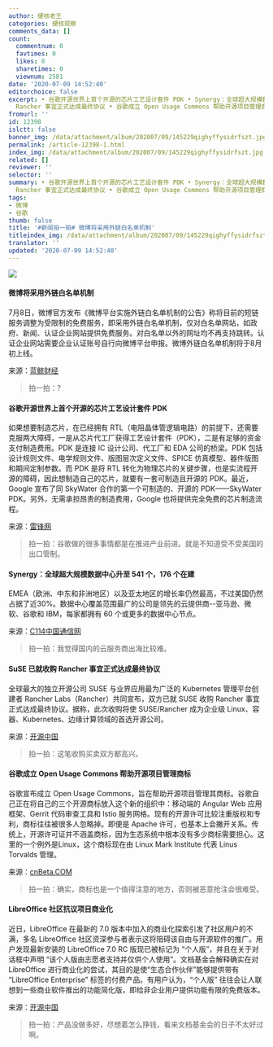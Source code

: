 ```yaml
---
author: 硬核老王
categories: 硬核观察
comments_data: []
count:
  commentnum: 0
  favtimes: 0
  likes: 0
  sharetimes: 0
  viewnum: 2581
date: '2020-07-09 14:52:40'
editorchoice: false
excerpt: • 谷歌开源世界上首个开源的芯片工艺设计套件 PDK • Synergy：全球超大规模数据中心升至 541 个，176 个在建 • SuSE 已就收购
  Rancher 事宜正式达成最终协议 • 谷歌成立 Open Usage Commons 帮助开源项目管理商标 • • LibreOffice 社区抗议项目商业化
fromurl: ''
id: 12398
islctt: false
banner_img: /data/attachment/album/202007/09/145229qighyffysidrfszt.jpg
permalink: /article-12398-1.html
index_img: /data/attachment/album/202007/09/145229qighyffysidrfszt.jpg
related: []
reviewer: ''
selector: ''
summary: • 谷歌开源世界上首个开源的芯片工艺设计套件 PDK • Synergy：全球超大规模数据中心升至 541 个，176 个在建 • SuSE 已就收购
  Rancher 事宜正式达成最终协议 • 谷歌成立 Open Usage Commons 帮助开源项目管理商标 • • LibreOffice 社区抗议项目商业化
tags:
- 微博
- 谷歌
thumb: false
title: '#新闻拍一拍# 微博将采用外链白名单机制'
titleindex_img: /data/attachment/album/202007/09/145229qighyffysidrfszt.jpg
translator: ''
updated: '2020-07-09 14:52:40'
---
```


![](/data/attachment/album/202007/09/145229qighyffysidrfszt.jpg)


#### 微博将采用外链白名单机制


7月8日，微博官方发布《微博平台实施外链白名单机制的公告》称将目前的短链服务调整为受限制的免费服务，即采用外链白名单机制，仅对白名单网站，如政府、新闻、认证企业网站提供免费服务。对白名单以外的网址均不再支持跳转。认证企业网站需要企业认证账号自行向微博平台申报。微博外链白名单机制将于8月初上线。


来源：[蓝鲸财经](https://www.cnbeta.com/articles/tech/1000675.htm)



> 
> 拍一拍：?
> 
> 
> 


#### 谷歌开源世界上首个开源的芯片工艺设计套件 PDK


如果想要制造芯片，在已经拥有 RTL（电阻晶体管逻辑电路）的前提下，还需要克服两大障碍，一是从芯片代工厂获得工艺设计套件（PDK），二是有足够的资金支付制造费用。PDK 是连接 IC 设计公司、代工厂和 EDA 公司的桥梁。PDK 包括设计规则文件、电学规则文件、版图层次定义文件、SPICE 仿真模型、器件版图和期间定制参数。而 PDK 是将 RTL 转化为物理芯片的关键步骤，也是实流程开源的障碍，因此想制造自己的芯片，就要有一套可制造且开源的 PDK。最近，Google 宣布了同 SkyWater 合作的第一个可制造的、开源的 PDK——SkyWater PDK。另外，无需承担昂贵的制造费用，Google 也将提供完全免费的芯片制造流程。


来源：[雷锋网](https://www.cnbeta.com/articles/tech/1000777.htm)



> 
> 拍一拍：谷歌做的很多事情都是在推进产业前进。就是不知道受不受美国的出口管制。 
> 
> 
> 


#### Synergy：全球超大规模数据中心升至 541 个，176 个在建


EMEA（欧洲、中东和非洲地区）以及亚太地区的增长率仍然最高，不过美国仍然占据了近30%。数据中心覆盖范围最广的公司是领先的云提供商--亚马逊、微软、谷歌和 IBM，每家都拥有 60 个或更多的数据中心节点。


来源：[C114中国通信网](https://www.cnbeta.com/articles/tech/1000659.htm)



> 
> 拍一拍：我觉得国内的云服务商出海比较难。
> 
> 
> 


#### SuSE 已就收购 Rancher 事宜正式达成最终协议


全球最大的独立开源公司 SUSE 与业界应用最为广泛的 Kubernetes 管理平台创建者 Rancher Labs（Rancher）共同宣布，双方已就 SUSE 收购 Rancher 事宜正式达成最终协议。据称，此次收购将使 SUSE/Rancher 成为企业级 Linux、容器、Kubernetes、边缘计算领域的首选开源公司。


来源：[开源中国](https://www.oschina.net/news/117025/suse-acquires-rancher)



> 
> 拍一拍：这笔收购买卖双方都高兴。
> 
> 
> 


#### 谷歌成立 Open Usage Commons 帮助开源项目管理商标


谷歌宣布成立 Open Usage Commons，旨在帮助开源项目管理其商标。谷歌自己正在将自己的三个开源商标放入这个新的组织中：移动端的 Angular Web 应用框架、Gerrit 代码审查工具和 Istio 服务网格。现有的开源许可比较注重版权和专利，商标往往被很多人忽略掉。即便是 Apache 许可，也基本上会撇开关系。传统上，开源许可证并不涵盖商标，因为生态系统中根本没有多少商标需要担心。这里的一个例外是Linux，这个商标现在由 Linux Mark Institute 代表 Linus Torvalds 管理。


来源：[cnBeta.COM](https://www.cnbeta.com/articles/tech/1000967.htm)



> 
> 拍一拍：确实，商标也是一个值得注意的地方，否则被恶意抢注会很难受。
> 
> 
> 


#### LibreOffice 社区抗议项目商业化


近日，LibreOffice 在最新的 7.0 版本中加入的商业化探索引发了社区用户的不满，多名 LibreOffice 社区资深参与者表示这将阻碍该自由与开源软件的推广。用户发现最新安装的 LibreOffice 7.0 RC 版现已被标记为 “个人版”，并且在关于对话框中声明 “该个人版由志愿者支持并仅供个人使用”。文档基金会解释确实在对 LibreOffice 进行商业化的尝试，其目的是使“生态合作伙伴”能够提供带有 “LibreOffice Enterprise” 标签的付费产品。有用户认为，“个人版” 往往会让人联想到一些商业软件推出的功能简化版，即给非企业用户提供功能有限的免费版本。


来源：[开源中国](https://my.oschina.net/editorial-story/blog/4341422)



> 
> 拍一拍：产品没做多好，尽想着怎么挣钱，看来文档基金会的日子不太好过啊。
> 
> 
>